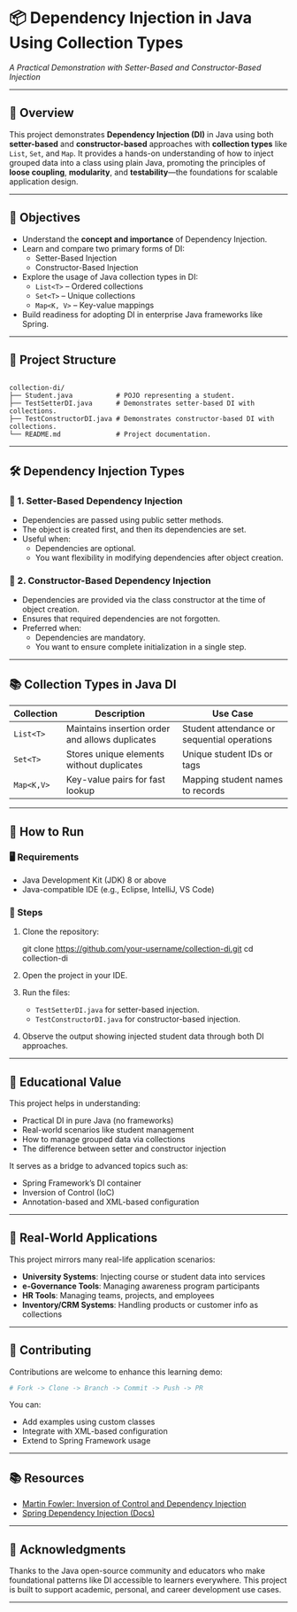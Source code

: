 # 📦 Dependency Injection in Java Using Collection Types  
*A Practical Demonstration with Setter-Based and Constructor-Based Injection*

---

## 📌 Overview

This project demonstrates **Dependency Injection (DI)** in Java using both **setter-based** and **constructor-based** approaches with **collection types** like `List`, `Set`, and `Map`. It provides a hands-on understanding of how to inject grouped data into a class using plain Java, promoting the principles of **loose coupling**, **modularity**, and **testability**—the foundations for scalable application design.

---

## 🎯 Objectives

- Understand the **concept and importance** of Dependency Injection.
- Learn and compare two primary forms of DI:
  - Setter-Based Injection
  - Constructor-Based Injection
- Explore the usage of Java collection types in DI:
  - `List<T>` – Ordered collections
  - `Set<T>` – Unique collections
  - `Map<K, V>` – Key-value mappings
- Build readiness for adopting DI in enterprise Java frameworks like Spring.

---

## 📁 Project Structure

```

collection-di/
├── Student.java           # POJO representing a student.
├── TestSetterDI.java      # Demonstrates setter-based DI with collections.
├── TestConstructorDI.java # Demonstrates constructor-based DI with collections.
└── README.md              # Project documentation.

````

---

## 🛠️ Dependency Injection Types

### 🔹 1. Setter-Based Dependency Injection

- Dependencies are passed using public setter methods.
- The object is created first, and then its dependencies are set.
- Useful when:
  - Dependencies are optional.
  - You want flexibility in modifying dependencies after object creation.

### 🔸 2. Constructor-Based Dependency Injection

- Dependencies are provided via the class constructor at the time of object creation.
- Ensures that required dependencies are not forgotten.
- Preferred when:
  - Dependencies are mandatory.
  - You want to ensure complete initialization in a single step.

---

## 📚 Collection Types in Java DI

| Collection | Description | Use Case |
|------------|-------------|----------|
| `List<T>` | Maintains insertion order and allows duplicates | Student attendance or sequential operations |
| `Set<T>`  | Stores unique elements without duplicates | Unique student IDs or tags |
| `Map<K,V>`| Key-value pairs for fast lookup | Mapping student names to records |

---

## 🚀 How to Run

### 🖥 Requirements
- Java Development Kit (JDK) 8 or above
- Java-compatible IDE (e.g., Eclipse, IntelliJ, VS Code)

### 🧪 Steps
1. Clone the repository:
   
   git clone https://github.com/your-username/collection-di.git
   cd collection-di


2. Open the project in your IDE.

3. Run the files:

   * `TestSetterDI.java` for setter-based injection.
   * `TestConstructorDI.java` for constructor-based injection.

4. Observe the output showing injected student data through both DI approaches.

---

## 📖 Educational Value

This project helps in understanding:

* Practical DI in pure Java (no frameworks)
* Real-world scenarios like student management
* How to manage grouped data via collections
* The difference between setter and constructor injection

It serves as a bridge to advanced topics such as:

* Spring Framework’s DI container
* Inversion of Control (IoC)
* Annotation-based and XML-based configuration

---

## 📘 Real-World Applications

This project mirrors many real-life application scenarios:

* **University Systems**: Injecting course or student data into services
* **e-Governance Tools**: Managing awareness program participants
* **HR Tools**: Managing teams, projects, and employees
* **Inventory/CRM Systems**: Handling products or customer info as collections

---

## 🤝 Contributing

Contributions are welcome to enhance this learning demo:

```bash
# Fork -> Clone -> Branch -> Commit -> Push -> PR
```

You can:

* Add examples using custom classes
* Integrate with XML-based configuration
* Extend to Spring Framework usage

---

## 📚 Resources

* [Martin Fowler: Inversion of Control and Dependency Injection](https://martinfowler.com/articles/injection.html)
* [Spring Dependency Injection (Docs)](https://docs.spring.io/spring-framework/docs/current/reference/html/core.html#beans)

---

## 🙌 Acknowledgments

Thanks to the Java open-source community and educators who make foundational patterns like DI accessible to learners everywhere. This project is built to support academic, personal, and career development use cases.

---
